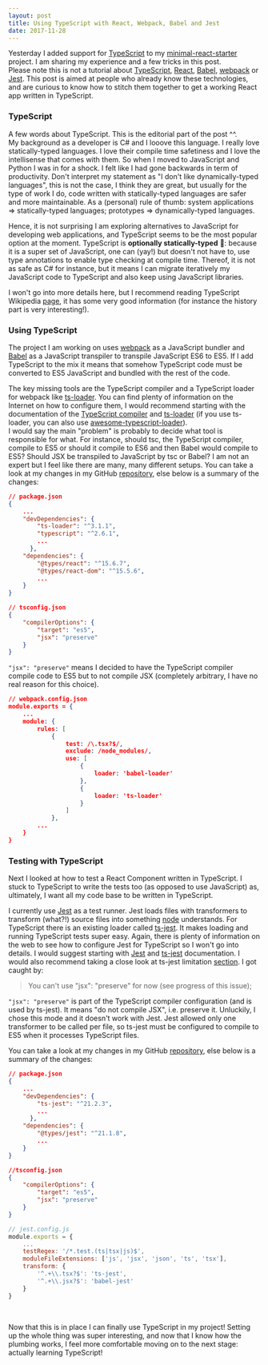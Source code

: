 ```yaml
---
layout: post
title: Using TypeScript with React, Webpack, Babel and Jest
date: 2017-11-28
---
```


Yesterday I added support for [TypeScript](https://www.typescriptlang.org/) to my [minimal-react-starter]() project. I am sharing my experience and a few tricks in this post.
<br/>
Please note this is not a tutorial about [TypeScript](https://www.typescriptlang.org/), [React](https://reactjs.org/), [Babel](https://babeljs.io), [webpack](webpack.js.org) or [Jest](https://facebook.github.io/jest/). This post is aimed at people who already know these technologies, and are curious to know how to stitch them together to get a working React app written in TypeScript.

### TypeScript

A few words about TypeScript. This is the editorial part of the post ^^.
<br/>
My background as a developer is C# and I looove this language. I really love statically-typed languages. I love their compile time safetiness and I love the intellisense that comes with them. So when I moved to JavaScript and Python I was in for a shock. I felt like I had gone backwards in term of productivity. Don't interpret my statement as "I don't like dynamically-typed languages", this is not the case, I think they are great, but usually for the type of work I do, code written with statically-typed languages are safer and more maintainable. As a (personal) rule of thumb: system applications => statically-typed languages; prototypes => dynamically-typed languages.

Hence, it is not surprising I am exploring alternatives to JavaScript for developing web applications, and TypeScript seems to be the most popular option at the moment. TypeScript is **optionally statically-typed** 🤔: because it is a super set of JavaScript, one can (yay!) but doesn't not have to, use type annotations to enable type checking at compile time. Thereof, it is not as safe as C# for instance, but it means I can migrate iteratively my JavaScript code to TypeScript and also keep using JavaScript libraries.

I won't go into more details here, but I recommend reading TypeScript Wikipedia [page](https://en.wikipedia.org/wiki/TypeScript), it has some very good information (for instance the history part is very interesting!).


### Using TypeScript

The project I am working on uses [webpack](webpack.js.org) as a JavaScript bundler and [Babel](https://babeljs.io) as a JavaScript transpiler to transpile JavaScript ES6 to ES5. If I add TypeScript to the mix it means that somehow TypeScript code must be converted to ES5 JavaScript and bundled with the rest of the code.

The key missing tools are the TypeScript compiler and a TypeScript loader for webpack like [ts-loader](https://github.com/TypeStrong/ts-loader). You can find plenty of information on the Internet on how to configure them, I would recommend starting with the documentation of the [TypeScript compiler](https://www.typescriptlang.org/docs/handbook/compiler-options.html) and [ts-loader](https://github.com/TypeStrong/ts-loader) (if you use ts-loader, you can also use [awesome-typescript-loader](https://github.com/s-panferov/awesome-typescript-loader)).
<br/>
I would say the main "problem" is probably to decide what tool is responsible for what. For instance, should tsc, the TypeScript compiler, compile to ES5 or should it compile to ES6 and then Babel would compile to ES5? Should JSX be transpiled to JavaScript by tsc or Babel? I am not an expert but I feel like there are many, many different setups. You can take a look at my changes in my GitHub [repository](https://github.com/caroleolivier/minimal-react-starter/commit/6da9bc00adc8576b0826e812148fb5bdc21ecda5), else below is a summary of the changes:

```json
// package.json
{
    ...
    "devDependencies": {
        "ts-loader": "^3.1.1",
        "typescript": "^2.6.1",
        ...
      },
    "dependencies": {
        "@types/react": "^15.6.7",
        "@types/react-dom": "^15.5.6",
        ...
    }
}
```
```json
// tsconfig.json
{
    "compilerOptions": {
        "target": "es5",
        "jsx": "preserve"
    }
}
```

```"jsx": "preserve"``` means I decided to have the TypeScript compiler compile code to ES5 but to not compile JSX (completely arbitrary, I have no real reason for this choice). 

```json
// webpack.config.json
module.exports = {
    ...
    module: {
        rules: [
            {
                test: /\.tsx?$/,
                exclude: /node_modules/,
                use: [
                    {
                        loader: 'babel-loader'
                    },
                    {
                        loader: 'ts-loader'
                    }
                ]
            },
        ...
    }
}
```





### Testing with TypeScript

Next I looked at how to test a React Component written in TypeScript. I stuck to TypeScript to write the tests too (as opposed to use JavaScript) as, ultimately, I want all my code base to be written in TypeScript.

I currently use [Jest](https://facebook.github.io/jest/) as a test runner. Jest loads files with transformers to transform (what?!) source files into something [node](https://nodejs.org/en/) understands. For TypeScript there is an existing loader called [ts-jest](https://github.com/kulshekhar/ts-jest). It makes loading and running TypeScript tests super easy. Again, there is plenty of information on the web to see how to configure Jest for TypeScript so I won't go into details. I would suggest starting with [Jest](http://facebook.github.io/jest/docs/en/configuration.html#content) and [ts-jest](https://github.com/kulshekhar/ts-jest) documentation. I would also recommend taking a close look at ts-jest limitation [section](https://www.npmjs.com/package/ts-jest#known-limitations-for-ts-compiler-options). I got caught by:
> You can't use "jsx": "preserve" for now (see progress of this issue);

```"jsx": "preserve"``` is part of the TypeScript compiler configuration (and is used by ts-jest). It means "do not compile JSX", i.e. preserve it. Unluckily, I chose this mode and it doesn't work with Jest. Jest allowed only one transformer to be called per file, so ts-jest must be configured to compile to ES5 when it processes TypeScript files.

You can take a look at my changes in my GitHub [repository](https://github.com/caroleolivier/minimal-react-starter/commit/f04477c0783e7216f661f53b20c9a40b1f259a00), else below is a summary of the changes:
```json
// package.json
{
    ...
    "devDependencies": {
        "ts-jest": "^21.2.3",
        ...
      },
    "dependencies": {
        "@types/jest": "^21.1.8",
        ...
    }
}
```
```json
//tsconfig.json
{
    "compilerOptions": {
        "target": "es5",
        "jsx": "preserve"
    }
}
```
``` javascript
// jest.config.js
module.exports = {
    ...
    testRegex: '/*.test.(ts|tsx|js)$',
    moduleFileExtensions: ['js', 'jsx', 'json', 'ts', 'tsx'],
    transform: {
        '^.+\\.tsx?$': 'ts-jest',
        '^.+\\.jsx?$': 'babel-jest'
    }
}
```

<br/>

Now that this is in place I can finally use TypeScript in my project! Setting up the whole thing was super interesting, and now that I know how the plumbing works, I feel more comfortable moving on to the next stage: actually learning TypeScript!